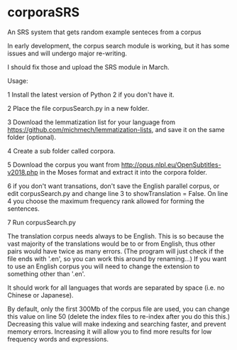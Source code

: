 # corporaSRS
An SRS system that gets random example senteces from a corpus

In early development, the corpus search module is working, but it has some issues and will undergo major re-writing.

I should fix those and upload the SRS module in March.


Usage:

1 Install the latest version of Python 2 if you don't have it.

2 Place the file corpusSearch.py in a new folder.

3 Download the lemmatization list for your language from https://github.com/michmech/lemmatization-lists, and save it on the same folder (optional).

4 Create a sub folder called corpora.

5 Download the corpus you want from http://opus.nlpl.eu/OpenSubtitles-v2018.php in the Moses format and extract it into the corpora folder.

6 if you don't want transations, don't save the English parallel corpus, or edit corpusSearch.py and change line 3 to showTranslation = False. On line 4 you choose the maximum frequency rank allowed for forming the sentences.

7 Run corpusSearch.py

The translation corpus needs always to be English. This is so because the vast majority of the translations would be to or from English, thus other pairs would have twice as many errors. (The program will just check if the file ends with '.en', so you can work this around by renaming...) If you want to use an English corpus you will need to change the extension to something other than '.en'.

It should work for all languages that words are separated by space (i.e. no Chinese or Japanese). 

By default, only the first 300Mb of the corpus file are used, you can change this value on line 50 (delete the index files to re-index after you do this this.) Decreasing this value will make indexing and searching faster, and prevent memory errors. Increasing it will allow you to find more results for low frequency words and expressions.

